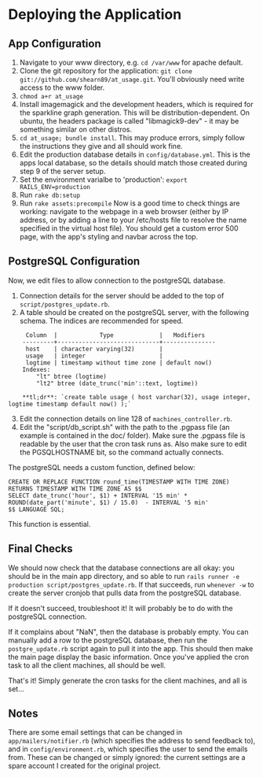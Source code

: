 # Deploying the Application #
## App Configuration ##
1. Navigate to your www directory, e.g. `cd /var/www` for apache default.
2. Clone the git repository for the application: `git clone git://github.com/shearn89/at_usage.git`. You'll obviously need write access to the www folder.
3. `chmod a+r at_usage`
4. Install imagemagick and the development headers, which is required for the sparkline graph generation. This will be distribution-dependent. On ubuntu, the headers package is called "libmagick9-dev" - it may be something similar on other distros.
5. `cd at_usage; bundle install`. This may produce errors, simply follow the instructions they give and all should work fine.
6. Edit the production database details in `config/database.yml`. This is the apps local database, so the details should match those created during step 9 of the server setup.
7. Set the environment varialbe to 'production': `export RAILS_ENV=production`
7. Run `rake db:setup`
8. Run `rake assets:precompile`
Now is a good time to check things are working: navigate to the webpage in a web browser (either by IP address, or by adding a line to your /etc/hosts file to resolve the name specified in the virtual host file). You should get a custom error 500 page, with the app's styling and navbar across the top.

## PostgreSQL Configuration ##
Now, we edit files to allow connection to the postgreSQL database.

1. Connection details for the server should be added to the top of `script/postgres_update.rb`.
2. A table should be created on the postgreSQL server, with the following schema. The indices are recommended for speed.
```
     Column  |            Type             |   Modifiers   
    ---------+-----------------------------+---------------
     host    | character varying(32)       | 
     usage   | integer                     | 
     logtime | timestamp without time zone | default now()
    Indexes:
        "lt" btree (logtime)
        "lt2" btree (date_trunc('min'::text, logtime))
        
    **tl;dr**: `create table usage ( host varchar(32), usage integer, logtime timestamp default now() );`
```
3. Edit the connection details on line 128 of `machines_controller.rb`.
4. Edit the "script/db_script.sh" with the path to the .pgpass file (an example is contained in the doc/ folder). Make sure the .pgpass file is readable by the user that the cron task runs as. Also make sure to edit the PGSQLHOSTNAME bit, so the command actually connects.

The postgreSQL needs a custom function, defined below:

    CREATE OR REPLACE FUNCTION round_time(TIMESTAMP WITH TIME ZONE) 
    RETURNS TIMESTAMP WITH TIME ZONE AS $$ 
    SELECT date_trunc('hour', $1) + INTERVAL '15 min' * ROUND(date_part('minute', $1) / 15.0)  - INTERVAL '5 min'
    $$ LANGUAGE SQL;

This function is essential.

## Final Checks ##

We should now check that the database connections are all okay: you should be in the main app directory, and so able to run `rails runner -e production script/postgres_update.rb`. If that succeeds, run `whenever -w` to create the server cronjob that pulls data from the postgreSQL database.

If it doesn't succeed, troubleshoot it! It will probably be to do with the postgreSQL connection.

If it complains about "NaN", then the database is probably empty. You can manually add a row to the postgreSQL database, then run the `postgre_update.rb` script again to pull it into the app. This should then make the main page display the basic information. Once you've applied the cron task to all the client machines, all should be well.

That's it! Simply generate the cron tasks for the client machines, and all is set...

## Notes ##
There are some email settings that can be changed in `app/mailers/notifier.rb` (which specifies the address to send feedback to), and in `config/environment.rb`, which specifies the user to send the emails from. These can be changed or simply ignored: the current settings are a spare account I created for the original project.
